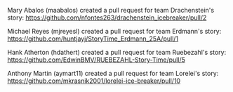 Mary Abalos (maabalos) created a pull request for team Drachenstein's story: https://github.com/nfontes263/drachenstein_icebreaker/pull/2

Michael Reyes (mjreyesl) created a pull request for team Erdmann's story: https://github.com/huntjayj/StoryTime_Erdmann_25A/pull/1

Hank Atherton (hdathert) created a pull request for team Ruebezahl's story: https://github.com/EdwinBMV/RUEBEZAHL-Story-Time/pull/5

Anthony Martin (aymart11) created a pull request for team Lorelei's story: 
https://github.com/mkrasnik2001/lorelei-ice-breaker/pull/10
